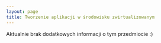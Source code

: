 ```yaml
---
layout: page
title: Tworzenie aplikacji w środowisku zwirtualizowanym
---
```


Aktualnie brak dodatkowych informacji o tym przedmiocie :)
